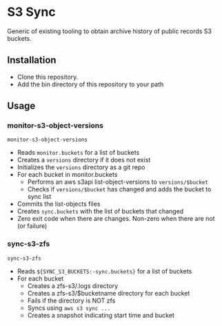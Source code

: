 # S3 Sync

Generic of existing tooling to obtain archive history of public records S3 buckets.

## Installation

* Clone this repository.
* Add the bin directory of this repository to your path

## Usage

### monitor-s3-object-versions

```monitor-s3-object-versions```

* Reads ```monitor.buckets``` for a list of buckets
* Creates a ```versions``` directory if it does not exist
* Initializes the ```versions``` directory as a git repo
* For each bucket in monitor.buckets
  * Performs an aws s3api list-object-versions to ```versions/$bucket```
  * Checks if ```versions/$bucket``` has changed and adds the bucket to sync list
* Commits the list-objects files
* Creates ```sync.buckets``` with the list of buckets that changed
* Zero exit code when there are changes.  Non-zero when there are not (or failure)

### sync-s3-zfs

```sync-s3-zfs```

* Reads ```${SYNC_S3_BUCKETS:-sync.buckets}``` for a list of buckets
* For each bucket
  * Creates a zfs-s3/.logs directory
  * Creates a zfs-s3/$bucketname directory for each bucket
  * Fails if the directory is NOT zfs
  * Syncs using ```aws s3 sync ...```
  * Creates a snapshot indicating start time and bucket
